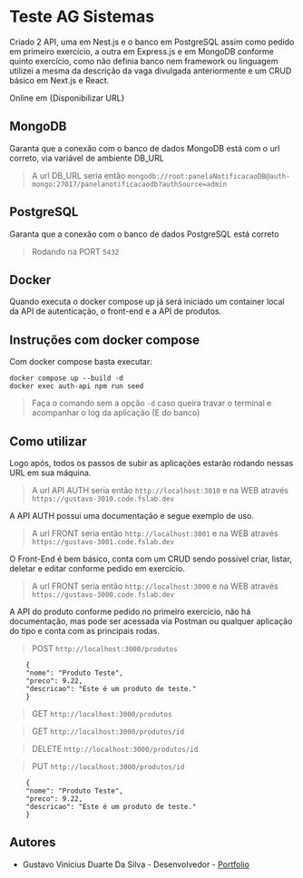 # Teste AG Sistemas
Criado 2 API, uma em Nest.js e o banco em PostgreSQL assim como pedido em primeiro exercício, a outra em Express.js e em MongoDB conforme quinto exercício, como não definia banco nem framework ou linguagem utilizei a mesma da descrição da vaga divulgada anteriormente e um CRUD básico em Next.js e React.

Online em {Disponibilizar URL}

## MongoDB
Garanta que a conexão com o banco de dados MongoDB está com o url correto, via variável de ambiente DB_URL

> A url DB_URL seria então `mongodb://root:panelaNotificacaoDB@auth-mongo:27017/panelanotificacaodb?authSource=admin`

## PostgreSQL
Garanta que a conexão com o banco de dados PostgreSQL está correto

> Rodando na PORT `5432`

## Docker

Quando executa o docker compose up já será iniciado um container local da API de autenticação, o front-end e a API de produtos.

## Instruções com docker compose

Com docker compose basta executar:

```
docker compose up --build -d
docker exec auth-api npm run seed
```

> Faça o comando sem a opção `-d` caso queira travar o terminal e acompanhar o log da aplicação (E do banco)

## Como utilizar

Logo após, todos os passos de subir as aplicações estarão rodando nessas URL em sua máquina.

> A url API AUTH seria então `http://localhost:3010` e na WEB através `https://gustavo-3010.code.fslab.dev`

A API AUTH possui uma documentação e segue exemplo de uso.

> A url FRONT seria então `http://localhost:3001` e na WEB através `https://gustavo-3001.code.fslab.dev`

O Front-End é bem básico, conta com um CRUD sendo possível criar, listar, deletar e editar conforme pedido em exercício. 

> A url FRONT seria então `http://localhost:3000` e na WEB através `https://gustavo-3000.code.fslab.dev`

A API do produto conforme pedido no primeiro exercício, não há documentação, mas pode ser acessada via Postman ou qualquer aplicação do tipo e conta com as principais rodas.

> POST `http://localhost:3000/produtos` 

```
    {
    "nome": "Produto Teste",
    "preco": 9.22,
    "descricao": "Este é um produto de teste."
    }
```

> GET `http://localhost:3000/produtos` 

> GET `http://localhost:3000/produtos/id` 

> DELETE `http://localhost:3000/produtos/id` 

> PUT `http://localhost:3000/produtos/id` 

```
    {
    "nome": "Produto Teste",
    "preco": 9.22,
    "descricao": "Este é um produto de teste."
    }
```

## Autores
* Gustavo Vinicius Duarte Da Silva - Desenvolvedor - [Portfolio](https://duarte25.github.io/portfolio/)